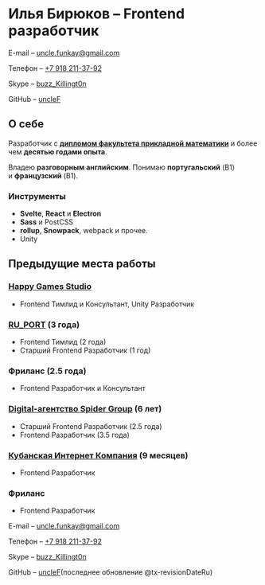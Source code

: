 # Илья Бирюков – Frontend разработчик

E-mail – [uncle.funkay@gmail.com](mailto:uncle.funkay@gmail.com?subject=Резюме)

Телефон – [+7 918 211-37-92](tel:+79182113792)

Skype – [buzz_Killingt0n](skype:buzz_Killingt0n?chat)

GitHub – [uncleF](https://github.com/uncleF)

## О себе

Разработчик с **[дипломом факультета прикладной математики](http://www.kubsu.ru/en/)** и более чем **десятью годами опыта**.

Владею **разговорным английским**. Понимаю **португальский** (B1) и **французский** (B1).

### Инструменты

*   **Svelte**, **React** и **Electron**
*   **Sass** и PostCSS
*   **rollup**, **Snowpack**, webpack и прочее.
*   Unity

## Предыдущие места работы

### [Happy Games Studio](https://hgstudio.ru/)

*   Frontend Тимлид и Консультант, Unity Разработчик

### [RU_PORT](http://ruport.ru/) (3 года)

*   Frontend Тимлид (2 года)
*   Старший Frontend Разработчик (1 год)

### Фриланс (2.5 года)

*   Frontend Разработчик и Консультант

### [Digital-агентство Spider Group](http://spider.ru/) (6 лет)

*   Старший Frontend Разработчик (2.5 года)
*   Frontend Разработчик (3.5 года)

### [Кубанская Интернет Компания](http://kubic.ru/) (9 месяцев)

*   Frontend Разработчик

### Фриланс

*   Frontend Разработчик

E-mail – [uncle.funkay@gmail.com](mailto:uncle.funkay@gmail.com?subject=Резюме)

Телефон – [+7 918 211-37-92](tel:+79182113792)

Skype – [buzz_Killingt0n](skype:buzz_Killingt0n?chat)

GitHub – [uncleF](https://github.com/uncleF)(последнее обновление @tx-revisionDateRu)